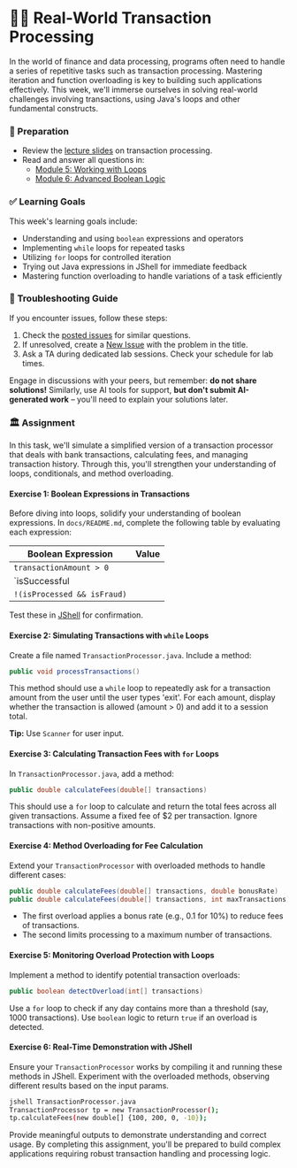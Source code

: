 # 🧑‍💻 Real-World Transaction Processing

In the world of finance and data processing, programs often need to handle a series of repetitive tasks such as transaction processing. Mastering iteration and function overloading is key to building such applications effectively. This week, we'll immerse ourselves in solving real-world challenges involving transactions, using Java's loops and other fundamental constructs.

### 📝 Preparation

- Review the [lecture slides](https://example.com/transaction-lecture-slides) on transaction processing.
- Read and answer all questions in:
  - [Module 5: Working with Loops](https://example.com/module5)
  - [Module 6: Advanced Boolean Logic](https://example.com/module6)

### ✅ Learning Goals

This week's learning goals include:

* Understanding and using `boolean` expressions and operators
* Implementing `while` loops for repeated tasks
* Utilizing `for` loops for controlled iteration
* Trying out Java expressions in JShell for immediate feedback
* Mastering function overloading to handle variations of a task efficiently

### 🚨 Troubleshooting Guide

If you encounter issues, follow these steps: <br/>

1. Check the [posted issues](https://example.com/issues) for similar questions.
2. If unresolved, create a [New Issue](https://example.com/issues/new) with the problem in the title.
3. Ask a TA during dedicated lab sessions. Check your schedule for lab times.

Engage in discussions with your peers, but remember: **do not share solutions!** Similarly, use AI tools for support, **but don't submit AI-generated work** – you'll need to explain your solutions later.

### 🏛 Assignment

In this task, we'll simulate a simplified version of a transaction processor that deals with bank transactions, calculating fees, and managing transaction history. Through this, you'll strengthen your understanding of loops, conditionals, and method overloading.

#### Exercise 1: Boolean Expressions in Transactions

Before diving into loops, solidify your understanding of boolean expressions. In `docs/README.md`, complete the following table by evaluating each expression:

| Boolean Expression            | Value   |
| ----------------------------  | ------- |
| `transactionAmount > 0`       |         |
| `isSuccessful || hasError`    |         |
| `!(isProcessed && isFraud)`   |         |

Test these in [JShell](https://docs.oracle.com/javase/9/jshell/introduction-jshell.htm) for confirmation.

#### Exercise 2: Simulating Transactions with `while` Loops

Create a file named `TransactionProcessor.java`. Include a method:

```java
public void processTransactions()
```

This method should use a `while` loop to repeatedly ask for a transaction amount from the user until the user types 'exit'. For each amount, display whether the transaction is allowed (amount > 0) and add it to a session total.

**Tip:** Use `Scanner` for user input.

#### Exercise 3: Calculating Transaction Fees with `for` Loops

In `TransactionProcessor.java`, add a method:

```java
public double calculateFees(double[] transactions)
```

This should use a `for` loop to calculate and return the total fees across all given transactions. Assume a fixed fee of $2 per transaction. Ignore transactions with non-positive amounts.

#### Exercise 4: Method Overloading for Fee Calculation

Extend your `TransactionProcessor` with overloaded methods to handle different cases:

```java
public double calculateFees(double[] transactions, double bonusRate)
public double calculateFees(double[] transactions, int maxTransactions)
```

* The first overload applies a bonus rate (e.g., 0.1 for 10%) to reduce fees of transactions.
* The second limits processing to a maximum number of transactions.

#### Exercise 5: Monitoring Overload Protection with Loops

Implement a method to identify potential transaction overloads:

```java
public boolean detectOverload(int[] transactions)
```

Use a `for` loop to check if any day contains more than a threshold (say, 1000 transactions). Use `boolean` logic to return `true` if an overload is detected.

#### Exercise 6: Real-Time Demonstration with JShell

Ensure your `TransactionProcessor` works by compiling it and running these methods in JShell. Experiment with the overloaded methods, observing different results based on the input params.

```bash
jshell TransactionProcessor.java
TransactionProcessor tp = new TransactionProcessor();
tp.calculateFees(new double[] {100, 200, 0, -10});
```

Provide meaningful outputs to demonstrate understanding and correct usage. By completing this assignment, you'll be prepared to build complex applications requiring robust transaction handling and processing logic.